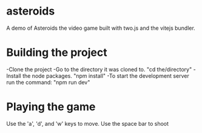 # asteroids

A demo of Asteroids the video game built with two.js and the vitejs bundler. 

# Building the project
-Clone the project
-Go to the directory it was cloned to.
  "cd the/directory"
-Install the node packages. 
  "npm install"
-To start the development server run the command: 
  "npm run dev"
  
  
 # Playing the game
 Use the 'a', 'd', and 'w' keys to move.
 Use the space bar to shoot
